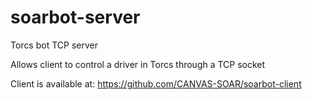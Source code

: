 # soarbot-server
Torcs bot TCP server

Allows client to control a driver in Torcs through a TCP socket

Client is available at: https://github.com/CANVAS-SOAR/soarbot-client
